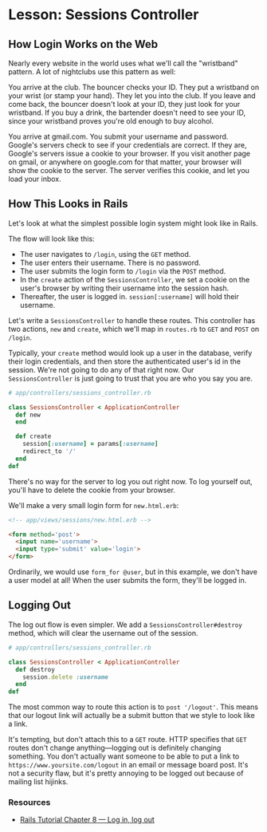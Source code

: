 # Lesson: Sessions Controller

## How Login Works on the Web

Nearly every website in the world uses what we'll call the "wristband" pattern. A lot of nightclubs use this pattern as well:

You arrive at the club. The bouncer checks your ID. They put a wristband on your wrist (or stamp your hand). They let you into the club. If you leave and come back, the bouncer doesn't look at your ID, they just look for your wristband. If you buy a drink, the bartender doesn't need to see your ID, since your wristband proves you're old enough to buy alcohol.

You arrive at gmail.com. You submit your username and password. Google's servers check to see if your credentials are correct. If they are, Google's servers issue a cookie to your browser. If you visit another page on gmail, or anywhere on google.com for that matter, your browser will show the cookie to the server. The server verifies this cookie, and let you load your inbox.

## How This Looks in Rails

Let's look at what the simplest possible login system might look like in Rails.

The flow will look like this:

- The user navigates to `/login`, using the `GET` method.
- The user enters their username. There is no password.
- The user submits the login form to `/login` via the `POST` method.
- In the `create` action of the `SessionsController`, we set a cookie on the user's browser by writing their username into the session hash.
- Thereafter, the user is logged in. `session[:username]` will hold their username.

Let's write a `SessionsController` to handle these routes. This controller has two actions, `new` and `create`, which we'll map in `routes.rb` to `GET` and `POST` on `/login`.

Typically, your `create` method would look up a user in the database, verify their login credentials, and then store the authenticated user's id in the session. We're not going to do any of that right now. Our `SessionsController` is just going to trust that you are who you say you are.

```ruby
# app/controllers/sessions_controller.rb

class SessionsController < ApplicationController
  def new
  end

  def create
    session[:username] = params[:username]
    redirect_to '/'
  end
def
```

There's no way for the server to log you out right now. To log yourself out, you'll have to delete the cookie from your browser.

We'll make a very small login form for `new.html.erb`:

```html
<!-- app/views/sessions/new.html.erb -->

<form method='post'>
  <input name='username'>
  <input type='submit' value='login'>
</form>
```

Ordinarily, we would use `form_for @user`, but in this example, we don't have a user model at all! When the user submits the form, they'll be logged in.

## Logging Out

The log out flow is even simpler. We add a `SessionsController#destroy` method, which will clear the username out of the session.

```ruby
# app/controllers/sessions_controller.rb

class SessionsController < ApplicationController
  def destroy
    session.delete :username
  end
def
```

The most common way to route this action is to `post '/logout'`. This means that our logout link will actually be a submit button that we style to look like a link.

It's tempting, but don't attach this to a `GET` route. HTTP specifies that `GET` routes don't change anything—logging out is definitely changing something. You don't actually want someone to be able to put a link to `https://www.yoursite.com/logout` in an email or message board post. It's not a security flaw, but it's pretty annoying to be logged out because of mailing list hijinks.

### Resources

- [Rails Tutorial Chapter 8 — Log in, log out](https://www.railstutorial.org/book/basic_login)
